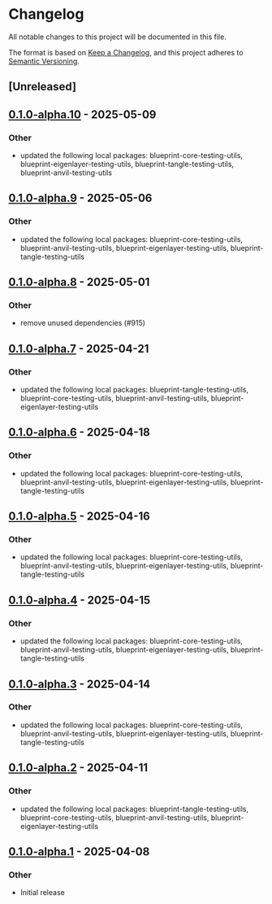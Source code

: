 # Changelog

All notable changes to this project will be documented in this file.

The format is based on [Keep a Changelog](https://keepachangelog.com/en/1.0.0/),
and this project adheres to [Semantic Versioning](https://semver.org/spec/v2.0.0.html).

## [Unreleased]

## [0.1.0-alpha.10](https://github.com/tangle-network/blueprint/compare/blueprint-testing-utils-v0.1.0-alpha.9...blueprint-testing-utils-v0.1.0-alpha.10) - 2025-05-09

### Other

- updated the following local packages: blueprint-core-testing-utils, blueprint-eigenlayer-testing-utils, blueprint-tangle-testing-utils, blueprint-anvil-testing-utils

## [0.1.0-alpha.9](https://github.com/tangle-network/blueprint/compare/blueprint-testing-utils-v0.1.0-alpha.8...blueprint-testing-utils-v0.1.0-alpha.9) - 2025-05-06

### Other

- updated the following local packages: blueprint-core-testing-utils, blueprint-anvil-testing-utils, blueprint-eigenlayer-testing-utils, blueprint-tangle-testing-utils

## [0.1.0-alpha.8](https://github.com/tangle-network/blueprint/compare/blueprint-testing-utils-v0.1.0-alpha.7...blueprint-testing-utils-v0.1.0-alpha.8) - 2025-05-01

### Other

- remove unused dependencies (#915)

## [0.1.0-alpha.7](https://github.com/tangle-network/blueprint/compare/blueprint-testing-utils-v0.1.0-alpha.6...blueprint-testing-utils-v0.1.0-alpha.7) - 2025-04-21

### Other

- updated the following local packages: blueprint-tangle-testing-utils, blueprint-core-testing-utils, blueprint-anvil-testing-utils, blueprint-eigenlayer-testing-utils

## [0.1.0-alpha.6](https://github.com/tangle-network/blueprint/compare/blueprint-testing-utils-v0.1.0-alpha.5...blueprint-testing-utils-v0.1.0-alpha.6) - 2025-04-18

### Other

- updated the following local packages: blueprint-core-testing-utils, blueprint-anvil-testing-utils, blueprint-eigenlayer-testing-utils, blueprint-tangle-testing-utils

## [0.1.0-alpha.5](https://github.com/tangle-network/blueprint/compare/blueprint-testing-utils-v0.1.0-alpha.4...blueprint-testing-utils-v0.1.0-alpha.5) - 2025-04-16

### Other

- updated the following local packages: blueprint-core-testing-utils, blueprint-anvil-testing-utils, blueprint-eigenlayer-testing-utils, blueprint-tangle-testing-utils

## [0.1.0-alpha.4](https://github.com/tangle-network/blueprint/compare/blueprint-testing-utils-v0.1.0-alpha.3...blueprint-testing-utils-v0.1.0-alpha.4) - 2025-04-15

### Other

- updated the following local packages: blueprint-core-testing-utils, blueprint-anvil-testing-utils, blueprint-eigenlayer-testing-utils, blueprint-tangle-testing-utils

## [0.1.0-alpha.3](https://github.com/tangle-network/blueprint/compare/blueprint-testing-utils-v0.1.0-alpha.2...blueprint-testing-utils-v0.1.0-alpha.3) - 2025-04-14

### Other

- updated the following local packages: blueprint-core-testing-utils, blueprint-anvil-testing-utils, blueprint-eigenlayer-testing-utils, blueprint-tangle-testing-utils

## [0.1.0-alpha.2](https://github.com/tangle-network/blueprint/compare/blueprint-testing-utils-v0.1.0-alpha.1...blueprint-testing-utils-v0.1.0-alpha.2) - 2025-04-11

### Other

- updated the following local packages: blueprint-tangle-testing-utils, blueprint-core-testing-utils, blueprint-anvil-testing-utils, blueprint-eigenlayer-testing-utils

## [0.1.0-alpha.1](https://github.com/tangle-network/blueprint/releases/tag/blueprint-testing-utils-v0.1.0-alpha.1) - 2025-04-08

### Other

- Initial release

